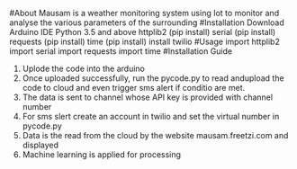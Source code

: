 #About
Mausam is a weather monitoring system using Iot to monitor and analyse the various parameters of the surrounding
#Installation
Download Arduino IDE
Python 3.5 and above 
httplib2 (pip install)
serial (pip install)
requests (pip install)
time (pip install)
install twilio
#Usage
import httplib2
import serial
import requests
import time
#Installation Guide
1.	Uplode the code into the arduino
2.	Once uploaded successfully, run the pycode.py to read andupload the code to cloud and even trigger sms alert if conditio are met.
3.	The data is sent to channel whose API key is provided with channel number
4.	For sms slert create an account in twilio and set the virtual number in pycode.py
5.	Data is the read from the cloud by the website mausam.freetzi.com and displayed
6.	Machine learning is applied for processing 
